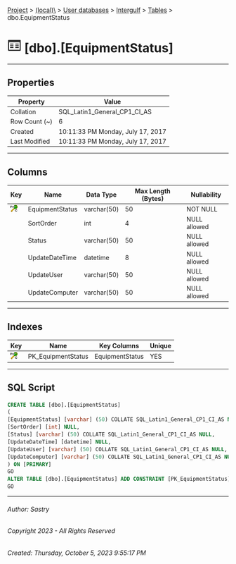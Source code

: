 #### 

[Project](../../../../index.md) > [(local)\\](../../../index.md) > [User databases](../../index.md) > [Intergulf](../index.md) > [Tables](Tables.md) > dbo.EquipmentStatus

# ![Tables](../../../../Images/Table32.png) [dbo].[EquipmentStatus]

---

## <a name="#properties"></a>Properties

| Property | Value |
|---|---|
| Collation | SQL_Latin1_General_CP1_CI_AS |
| Row Count (~) | 6 |
| Created | 10:11:33 PM Monday, July 17, 2017 |
| Last Modified | 10:11:33 PM Monday, July 17, 2017 |


---

## <a name="#columns"></a>Columns

| Key | Name | Data Type | Max Length (Bytes) | Nullability |
|---|---|---|---|---|
| [![Cluster Primary Key PK_EquipmentStatus: EquipmentStatus](../../../../Images/pkcluster.png)](#indexes) | EquipmentStatus | varchar(50) | 50 | NOT NULL |
|  | SortOrder | int | 4 | NULL allowed |
|  | Status | varchar(50) | 50 | NULL allowed |
|  | UpdateDateTime | datetime | 8 | NULL allowed |
|  | UpdateUser | varchar(50) | 50 | NULL allowed |
|  | UpdateComputer | varchar(50) | 50 | NULL allowed |


---

## <a name="#indexes"></a>Indexes

| Key | Name | Key Columns | Unique |
|---|---|---|---|
| [![Cluster Primary Key PK_EquipmentStatus: EquipmentStatus](../../../../Images/pkcluster.png)](#indexes) | PK_EquipmentStatus | EquipmentStatus | YES |


---

## <a name="#sqlscript"></a>SQL Script

```sql
CREATE TABLE [dbo].[EquipmentStatus]
(
[EquipmentStatus] [varchar] (50) COLLATE SQL_Latin1_General_CP1_CI_AS NOT NULL,
[SortOrder] [int] NULL,
[Status] [varchar] (50) COLLATE SQL_Latin1_General_CP1_CI_AS NULL,
[UpdateDateTime] [datetime] NULL,
[UpdateUser] [varchar] (50) COLLATE SQL_Latin1_General_CP1_CI_AS NULL,
[UpdateComputer] [varchar] (50) COLLATE SQL_Latin1_General_CP1_CI_AS NULL
) ON [PRIMARY]
GO
ALTER TABLE [dbo].[EquipmentStatus] ADD CONSTRAINT [PK_EquipmentStatus] PRIMARY KEY CLUSTERED ([EquipmentStatus]) ON [PRIMARY]
GO

```


---

###### Author:  Sastry

###### Copyright 2023 - All Rights Reserved

###### Created: Thursday, October 5, 2023 9:55:17 PM

